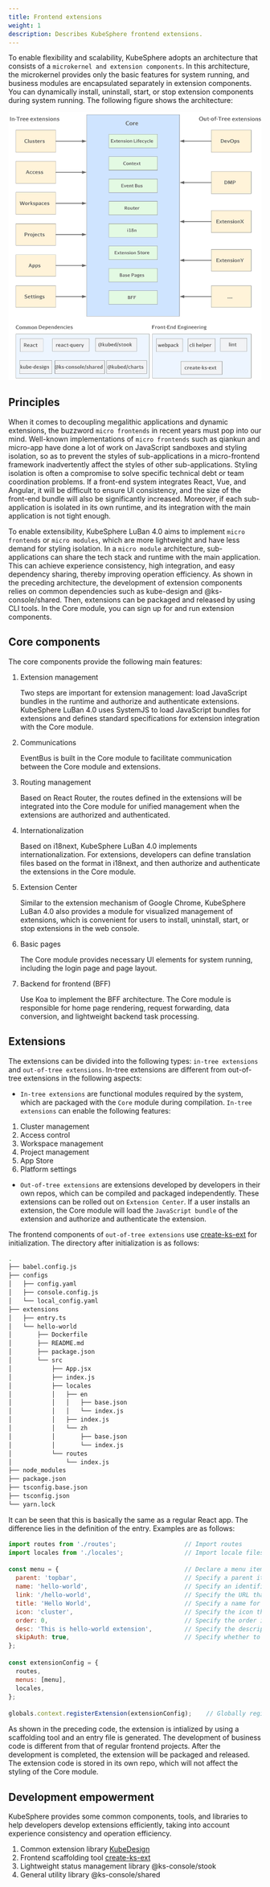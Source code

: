 ```yaml
---
title: Frontend extensions
weight: 1
description: Describes KubeSphere frontend extensions.
---
```


To enable flexibility and scalability, KubeSphere adopts an architecture that consists of a `microkernel and extension components`. In this architecture, the microkernel provides only the basic features for system running, and business modules are encapsulated separately in extension components. You can dynamically install, uninstall, start, or stop extension components during system running. The following figure shows the architecture:


![frontend-extension-arch](./frontend-arch.png)

## Principles

When it comes to decoupling megalithic applications and dynamic extensions, the buzzword `micro frontends` in recent years must pop into our mind. Well-known implementations of `micro frontends` such as qiankun and micro-app have done a lot of work on JavaScript sandboxes and styling isolation, so as to prevent the styles of sub-applications in a micro-frontend framework inadvertently affect the styles of other sub-applications. Styling isolation is often a compromise to solve specific technical debt or team coordination problems. If a front-end system integrates React, Vue, and Angular, it will be difficult to ensure UI consistency, and the size of the front-end bundle will also be significantly increased. Moreover, if each sub-application is isolated in its own runtime, and its integration with the main application is not tight enough.

To enable extensibility, KubeSphere LuBan 4.0 aims to implement `micro frontends` or `micro modules`, which are more lightweight and have less demand for styling isolation. In a `micro module` architecture, sub-applications can share the tech stack and runtime with the main application. This can achieve experience consistency, high integration, and easy dependency sharing, thereby improving operation efficiency. As shown in the preceding architecture, the development of extension components relies on common dependencies such as kube-design and @ks-console/shared. Then, extensions can be packaged and released by using CLI tools. In the Core module, you can sign up for and run extension components.

## Core components
The core components provide the following main features:
1. Extension management

   Two steps are important for extension management: load JavaScript bundles in the runtime and authorize and authenticate extensions. KubeSphere LuBan 4.0 uses SystemJS to load JavaScript bundles for extensions and defines standard specifications for extension integration with the Core module.
2. Communications

   EventBus is built in the Core module to facilitate communication between the Core module and extensions.
3. Routing management

   Based on React Router, the routes defined in the extensions will be integrated into the Core module for unified management when the extensions are authorized and authenticated.
4. Internationalization

   Based on i18next, KubeSphere LuBan 4.0 implements internationalization.  For extensions, developers can define translation files based on the format in i18next, and then authorize and authenticate the extensions in the Core module.
5. Extension Center

   Similar to the extension mechanism of Google Chrome, KubeSphere LuBan 4.0 also provides a module for visualized management of extensions, which is convenient for users to install, uninstall, start, or stop extensions in the web console.

6. Basic pages

   The Core module provides necessary UI elements for system running, including the login page and page layout.
7. Backend for frontend (BFF)

   Use Koa to implement the BFF architecture. The Core module is responsible for home page rendering, request forwarding, data conversion, and lightweight backend task processing.


## Extensions

The extensions can be divided into the following types: `in-tree extensions` and `out-of-tree extensions`. In-tree extensions are different from out-of-tree extensions in the following aspects:
* `In-tree extensions` are functional modules required by the system, which are packaged with the `Core` module during compilation. `In-tree extensions` can enable the following features:
1. Cluster management
2. Access control
3. Workspace management
4. Project management
5. App Store
6. Platform settings

* `Out-of-tree extensions` are extensions developed by developers in their own repos, which can be compiled and packaged independently. These extensions can be rolled out on `Extension Center`. If a user installs an extension, the Core module will load the `JavaScript bundle` of the extension and authorize and authenticate the extension.

The frontend components of `out-of-tree extensions` use [create-ks-ext](https://github.com/kubesphere/create-ks-ext) for initialization. The directory after initialization is as follows:

```bash
.
├── babel.config.js
├── configs
│   ├── config.yaml
│   ├── console.config.js
│   └── local_config.yaml
├── extensions
│   ├── entry.ts
│   └── hello-world
│       ├── Dockerfile
│       ├── README.md
│       ├── package.json
│       └── src
│           ├── App.jsx
│           ├── index.js
│           ├── locales
│           │   ├── en
│           │   │   ├── base.json
│           │   │   └── index.js
│           │   ├── index.js
│           │   └── zh
│           │       ├── base.json
│           │       └── index.js
│           └── routes
│               └── index.js
├── node_modules
├── package.json
├── tsconfig.base.json
├── tsconfig.json
└── yarn.lock
```

It can be seen that this is basically the same as a regular React app. The difference lies in the definition of the entry. Examples are as follows:
```javascript
import routes from './routes';                   // Import routes
import locales from './locales';                 // Import locale files

const menu = {                                   // Declare a menu item
  parent: 'topbar',                              // Specify a parent item for the menu item
  name: 'hello-world',                           // Specify an identifier for the menu item
  link: '/hello-world',                          // Specify the URL that the menu item should link to
  title: 'Hello World',                          // Specify a name for the menu item
  icon: 'cluster',                               // Specify the icon that should be displayed next to the menu item
  order: 0,                                      // Specify the order in which the menu item should appear
  desc: 'This is hello-world extension',         // Specify the description for the menu item
  skipAuth: true,                                // Specify whether to skip authentication
};

const extensionConfig = {
  routes,
  menus: [menu],
  locales,
};

globals.context.registerExtension(extensionConfig);    // Globally register an extension
```
As shown in the preceding code, the extension is intialized by using a scaffolding tool and an entry file is generated. The development of business code is different from that of regular frontend projects. After the development is completed, the extension will be packaged and released. The extension code is stored in its own repo, which will not affect the styling of the Core module.

## Development empowerment
KubeSphere provides some common components, tools, and libraries to help developers develop extensions efficiently, taking into account experience consistency and operation efficiency.
1. Common extension library [KubeDesign](https://github.com/kubesphere/kube-design)
2. Frontend scaffolding tool [create-ks-ext](https://github.com/kubesphere/create-ks-ext)
3. Lightweight status management library @ks-console/stook
4. General utility library @ks-console/shared
